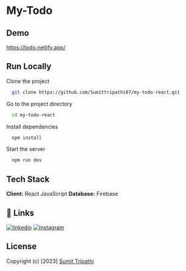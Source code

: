 # My-Todo

## Demo
https://todo.netlify.app/



## Run Locally

Clone the project

```bash
  git clone https://github.com/Sumittripathi07/my-todo-react.git
```

Go to the project directory

```bash
  cd my-todo-react
```

Install dependencies

```bash
  npm install
```

Start the server

```bash
  npm run dev
```


## Tech Stack

**Client:** React JavaScript
**Database:** Firebase



## 🔗 Links
[![linkedin](https://img.shields.io/badge/linkedin-0A66C2?style=for-the-badge&logo=linkedin&logoColor=white)](https://www.linkedin.com/in/sumit-tripathi-932bb31b5/)
[![instagram](https://img.shields.io/badge/Instagram-E4405F?style=for-the-badge&logo=instagram&logoColor=white)](https://www.instagram.com/sumittripathi07/)


## License
Copyright (c) [2023] [Sumit Tripathi](https://github.com/Sumittripathi07)
